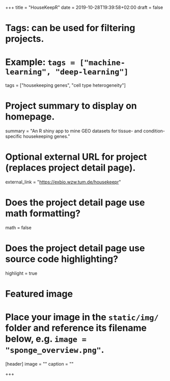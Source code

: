 +++
title = "HouseKeepR"
date = 2019-10-28T19:39:58+02:00
draft = false

# Tags: can be used for filtering projects.
# Example: `tags = ["machine-learning", "deep-learning"]`
tags = ["housekeeping genes", "cell type heterogeneity"]

# Project summary to display on homepage.
summary = "An R shiny app to mine GEO datasets for tissue- and condition-specific housekeeping genes."


# Optional external URL for project (replaces project detail page).
external_link = "https://exbio.wzw.tum.de/housekeepr"

# Does the project detail page use math formatting?
math = false

# Does the project detail page use source code highlighting?
highlight = true

# Featured image
# Place your image in the `static/img/` folder and reference its filename below, e.g. `image = "sponge_overview.png"`.
[header]
image = ""
caption = ""

+++
